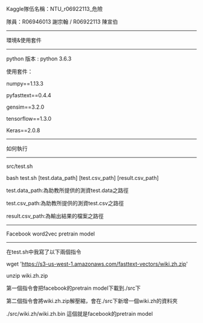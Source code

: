 Kaggle隊伍名稱：NTU_r06922113_危險

隊員：R06946013 謝宗翰 / R06922113 陳宣伯

----------------------------------------

環境&使用套件

----------------------------------------

python 版本 : python 3.6.3

使用套件：

numpy==1.13.3

pyfasttext==0.4.4

gensim==3.2.0

tensorflow==1.3.0

Keras==2.0.8

----------------------------------------

如何執行 

----------------------------------------

src/test.sh

bash test.sh [test.data_path] [test.csv_path] [result.csv_path]

test.data_path:為助教所提供的測資test.data之路徑

test.csv_path:為助教所提供的測資test.csv之路徑

result.csv_path:為輸出結果的檔案之路徑

----------------------------------------

Facebook word2vec pretrain model

----------------------------------------

在test.sh中我寫了以下兩個指令

wget 'https://s3-us-west-1.amazonaws.com/fasttext-vectors/wiki.zh.zip'

unzip wiki.zh.zip

第一個指令會把facebook的pretrain model下載到./src下

第二個指令會將wiki.zh.zip解壓縮，會在./src下新增一個wiki.zh的資料夾

./src/wiki.zh/wiki.zh.bin 這個就是facebook的pretrain model
